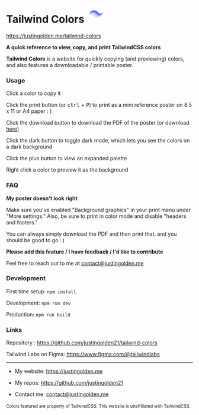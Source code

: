 # Tailwind Colors <img src="docs/img/icon.svg" width="48px">

https://justingolden.me/tailwind-colors

**A quick reference to view, copy, and print TailwindCSS colors**

**Tailwind Colors** is a website for quickly copying (and previewing) colors, and also features a downloadable / printable poster.

### Usage

Click a color to copy it

Click the print button (or <kbd>ctrl</kbd> + <kbd>P</kbd>) to print as a mini reference poster on 8.5 x 11 or A4 paper : )

Click the download button to download the PDF of the poster (or download [here](https://github.com/justingolden21/tailwind-colors/raw/master/docs/poster/tailwind_colors.pdf))

Click the dark button to toggle dark mode, which lets you see the colors on a dark background

Click the plus button to view an expanded palette

Right click a color to preview it as the background

### FAQ

**My poster doesn't look right**

Make sure you've enabled "Background graphics" in your print menu under "More settings." Also, be sure to print in color mode and disable "headers and footers."

You can always simply download the PDF and then print that, and you should be good to go : )

**Please add this feature / I have feedback / I'd like to contribute**

Feel free to reach out to me at contact@justingolden.me

### Development

First time setup: `npm install`

Development: `npm run dev`

Production: `npm run build`

### Links

Repository : https://github.com/justingolden21/tailwind-colors

Tailwind Labs on Figma: https://www.figma.com/@tailwindlabs

<hr>

-   My website: https://justingolden.me

-   My repos: https://github.com/justingolden21

-   Contact me: contact@justingolden.me

<small>Colors featured are property of TailwindCSS. This website is unaffiliated with TailwindCSS.</small>
